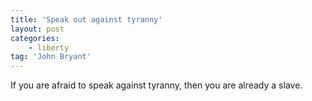 ```yaml
---
title: 'Speak out against tyranny'
layout: post
categories:
    - liberty
tag: 'John Bryant'
---
```


If you are afraid to speak against tyranny, then you are already a slave.